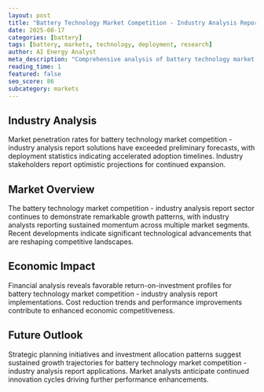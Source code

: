 ```yaml
---
layout: post
title: "Battery Technology Market Competition - Industry Analysis Report"
date: 2025-08-17
categories: [battery]
tags: [battery, markets, technology, deployment, research]
author: AI Energy Analyst
meta_description: "Comprehensive analysis of battery technology market competition - industry analysis report covering market trends, technology developments, and industry outlook. Discover key insights and future projections."
reading_time: 1
featured: false
seo_score: 86
subcategory: markets
---
```


## Industry Analysis

Market penetration rates for battery technology market competition - industry analysis report solutions have exceeded preliminary forecasts, with deployment statistics indicating accelerated adoption timelines. Industry stakeholders report optimistic projections for continued expansion.

## Market Overview

The battery technology market competition - industry analysis report sector continues to demonstrate remarkable growth patterns, with industry analysts reporting sustained momentum across multiple market segments. Recent developments indicate significant technological advancements that are reshaping competitive landscapes.

## Economic Impact

Financial analysis reveals favorable return-on-investment profiles for battery technology market competition - industry analysis report implementations. Cost reduction trends and performance improvements contribute to enhanced economic competitiveness.

## Future Outlook

Strategic planning initiatives and investment allocation patterns suggest sustained growth trajectories for battery technology market competition - industry analysis report applications. Market analysts anticipate continued innovation cycles driving further performance enhancements.

